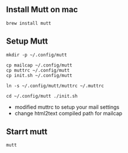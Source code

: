 ## Install Mutt on mac
```
brew install mutt
```

## Setup Mutt

```
mkdir -p ~/.config/mutt

cp mailcap ~/.config/mutt
cp muttrc ~/.config/mutt
cp init.sh ~/.config/mutt

ln -s ~/.config/mutt/muttrc ~/.muttrc

cd ~/.config/mutt ./init.sh
```

* modified muttrc to setup your mail settings
* change html2text compiled path for mailcap

## Starrt mutt
```
mutt
```
